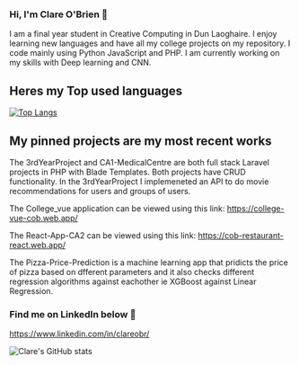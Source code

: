 ### Hi, I'm Clare O'Brien :wave:

I am a final year student in Creative Computing in Dun Laoghaire. I enjoy learning new languages and have all my college projects on my repository.
I code mainly using Python JavaScript and PHP. I am currently working on my skills with Deep learning and CNN.

## Heres my Top used languages 
[![Top Langs](https://github-readme-stats.vercel.app/api/top-langs/?username=clareob5&layout=compact)](https://github.com/clareob5/github-readme-stats)

## My pinned projects are my most recent works
The 3rdYearProject and CA1-MedicalCentre are both full stack Laravel projects in PHP with Blade Templates. Both projects have CRUD functionality. In the 3rdYearProject I implemeneted an API to do movie recommendations for users and groups of users.

The College_vue application can be viewed using this link: https://college-vue-cob.web.app/

The React-App-CA2 can be viewed using this link: https://cob-restaurant-react.web.app/

The Pizza-Price-Prediction is a machine learning app that pridicts the price of pizza based on dfferent parameters and it also checks different regression algorithms against eachother ie XGBoost against Linear Regression.

### Find me on LinkedIn below :purple_heart:
https://www.linkedin.com/in/clareobr/

![Clare's GitHub stats](https://github-readme-stats.vercel.app/api?username=clareob5&show_icons=true&theme=radical)

